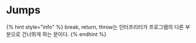 # Jumps

{% hint style="info" %}
break, return, throw는 인터프리터가 프로그램의 다른 부분으로 건너뛰게 하는 문이다.
{% endhint %}
